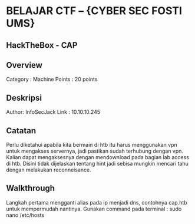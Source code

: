 # BELAJAR CTF – {CYBER SEC FOSTI UMS}

## HackTheBox - CAP

## Overview
Category : Machine
Points : 20 points

## Deskripsi
Author: InfoSecJack
Link : 10.10.10.245

## Catatan
Perlu diketahui apabila kita bermain di htb itu harus menggunakan vpn untuk mengakses servernya, jadi pastikan sudah terhubung dengan vpn. Kalian dapat mengaksesnya dengan mendownload pada bagian lab access di htb.
Disini tidak dijelaskan tentang hint jadi sebisa mungkin mencari tahu dengan melakukan reconneisance.

## Walkthrough
Langkah pertama mengganti alias pada ip menjadi dns, contohnya cap.htb untuk mempermudah nantinya.
Gunakan command pada terminal : sudo nano /etc/hosts
